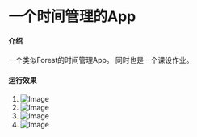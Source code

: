 # 一个时间管理的App

#### 介绍
一个类似Forest的时间管理App。
同时也是一个课设作业。


#### 运行效果

1.  ![Image](https://gitee.com/alitakeep/focusApp/raw/master/%E7%95%AA%E8%8C%84.JPG)
2.  ![Image](https://gitee.com/alitakeep/focusApp/raw/master/%E8%AE%B0%E5%BD%95.JPG)
3.  ![Image](https://gitee.com/alitakeep/focusApp/raw/master/%E6%95%B0%E6%8D%AE.JPG)
4.  ![Image](https://gitee.com/alitakeep/focusApp/raw/master/%E5%80%92%E8%AE%A1%E6%97%B6.JPG)


